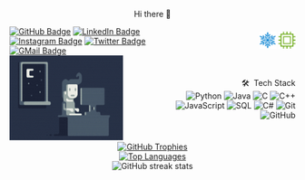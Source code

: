 <!DOCTYPE html>
<html>
<head>
<style>
  body {
    background-color: transparent;
  }
  .flex-container {
    display: flex;
    justify-content: space-between;
    align-items: center;
  }
  .left-container {
    flex: 1;
  }
  .right-container {
    flex: 1;
    text-align: right;
  }
  .center-container {
    text-align: center;
  }
</style>
</head>
<body>

<div class="center-container">
  <p>
    Hi there 👋
  </p>
</div>

<div class="flex-container">
  <div class="left-container">
    <a href="https://github.com/shivnathchavan"><img src="https://img.shields.io/badge/-github-24292e?style=flat-circle&labelColor=24292e&logo=github&logoColor=white&link=https://github.com/shivnathchavan" alt="GitHub Badge"></a>
    <a href="https://www.linkedin.com/in/shivnath-chavan-shiva111"><img src="https://img.shields.io/badge/-linkedin-blue?style=flat-circle&logo=Linkedin&logoColor=white&link=https://www.linkedin.com/in/shivnath-chavan-shiva111" alt="LinkedIn Badge"></a>
    <a href="https://www.instagram.com/sh1vnth/?hl=en"><img src="https://img.shields.io/badge/-Instagram-e02c73?style=flat-circle&labelColor=e02c73&logo=Instagram&logoColor=white&link=https://www.instagram.com/sh1vnth/?hl=en" alt="Instagram Badge"></a>
    <a href="https://twitter.com/ChavanShivnath"><img src="https://img.shields.io/badge/-Twitter-1ca0f1?style=flat-circle&labelColor=1ca0f1&logo=twitter&logoColor=white&link=https://twitter.com/ChavanShivnath" alt="Twitter Badge"></a>
    <a href="mailto:Itsshivnath@gmail.com"><img src="https://img.shields.io/badge/-GMail-d54b3d?style=flat-circle&labelColor=d54b3d&logo=gmail&logoColor=white&link=mailto:Itsshivnath@gmail.com" alt="GMail Badge"></a>
  </div>
  <div class="right-container">
    <a href="https://archiveprogram.github.com/"><img src="https://raw.githubusercontent.com/acervenky/animated-github-badges/master/assets/acbadge.gif" width="30" height="30" alt="GitHub Archive Program Badge"></a>
    <a href="https://docs.github.com/en/developers"><img src="https://raw.githubusercontent.com/acervenky/animated-github-badges/master/assets/devbadge.gif" width="30" height="30" alt="GitHub Developer Badge"></a>
  </div>
</div>

<div class="flex-container">
  <div class="left-container">
    <img alt="Night Coding" src="https://raw.githubusercontent.com/AVS1508/AVS1508/master/assets/Night-Coding.gif" width="200" height="150"/>
  </div>
  <div class="right-container">
    🛠 &nbsp;Tech Stack<br>
    <img src="https://img.shields.io/badge/-Python-05122A?style=flat&logo=python" alt="Python">
    <img src="https://img.shields.io/badge/-Java-05122A?style=flat&logo=Java&logoColor=FFA518" alt="Java">
    <img src="https://img.shields.io/badge/-C-05122A?style=flat&logo=C&logoColor=A8B9CC" alt="C">
    <img src="https://img.shields.io/badge/-C++-05122A?style=flat&logo=C%2B%2B&logoColor=00599C" alt="C++">
    <img src="https://img.shields.io/badge/-JavaScript-05122A?style=flat&logo=javascript" alt="JavaScript">
    <img src="https://img.shields.io/badge/-SQL-05122A?style=flat&logo=sql" alt="SQL">
    <img src="https://img.shields.io/badge/-C%23-05122A?style=flat&logo=c-sharp" alt="C#">
    <img src="https://img.shields.io/badge/-Git-05122A?style=flat&logo=git" alt="Git">
    <img src="https://img.shields.io/badge/-GitHub-05122A?style=flat&logo=github" alt="GitHub">
  </div>
</div>

<div class="center-container">
  <a href="https://github.com/shivnathchavan"><img src="https://github-profile-trophy.vercel.app/?username=shivnathchavan&row=1&column=4" alt="GitHub Trophies" width="400"></a>
</div>

<div class="center-container">
  <a href="https://github.com/anuraghazra/github-readme-stats"><img src="https://github-readme-stats.vercel.app/api/top-langs/?username=shivnathchavan&layout=compact&bg_color=00000000" alt="Top Languages"></a>
</div>

<div class="center-container">
  <img src="https://github-readme-streak-stats.herokuapp.com/?user=shivnathchavan&background=00000000" alt="GitHub streak stats">
</div>

</body>
</html>
